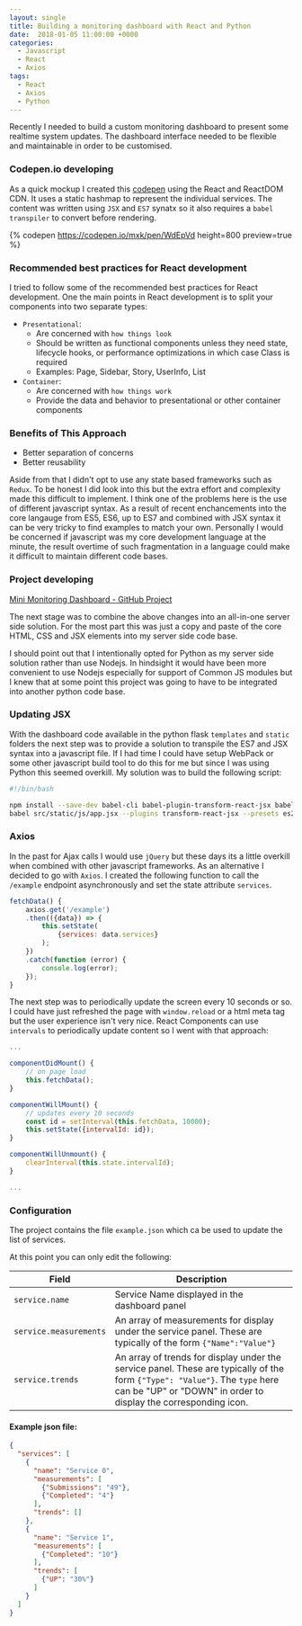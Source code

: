 ```yaml
---
layout: single
title: Building a monitoring dashboard with React and Python
date:  2018-01-05 11:00:00 +0000
categories:
  - Javascript
  - React
  - Axios
tags:
  - React
  - Axios
  - Python
---
```


Recently I needed to build a custom monitoring dashboard to present some realtime system updates. The dashboard interface needed to be flexible and maintainable in order to be customised.

### Codepen.io developing

As a quick mockup I created this [codepen](https://codepen.io/mxk/pen/WdEpVd?editors=0010) using the React and ReactDOM CDN. It uses a static hashmap to represent the individual services. The content was written using `JSX` and `ES7` synatx so it also requires a `babel transpiler` to convert before rendering.

{% codepen https://codepen.io/mxk/pen/WdEpVd height=800 preview=true %}

### Recommended best practices for React development

I tried to follow some of the recommended best practices for React development. One the main points in React development is to split your components into two separate types:
* `Presentational`:
  * Are concerned with `how things look`
  * Should be written as functional components unless they need state, lifecycle hooks, or performance optimizations in which case Class is required
  * Examples: Page, Sidebar, Story, UserInfo, List
* `Container`:
  * Are concerned with `how things work`
  * Provide the data and behavior to presentational or other container components

### Benefits of This Approach

* Better separation of concerns
* Better reusability


>
Aside from that I didn't opt to use any state based frameworks such as `Redux`. To be honest I did look into this but the extra effort and complexity made this difficult to implement. I think one of the problems here is the use of different javascript syntax. As a result of recent enchancements into the core langauge from ES5, ES6, up to ES7 and combined with JSX syntax it can be very tricky to find examples to match your own. Personally I would be concerned if javascript was my core development language at the minute, the result overtime of such fragmentation in a language could make it difficult to maintain different code bases.

### Project developing

[Mini Monitoring Dashboard - GitHub Project](https://github.com/m-x-k/mini-monitoring-dashboard)

The next stage was to combine the above changes into an all-in-one server side solution. For the most part this was just a copy and paste of the core HTML, CSS and JSX elements into my server side code base.

>
I should point out that I intentionally opted for Python as my server side solution rather than use Nodejs. In hindsight it would have been more convenient to use Nodejs especially for support of Common JS modules but I knew that at some point this project was going to have to be integrated into another python code base.

### Updating JSX

With the dashboard code available in the python flask `templates` and `static` folders the next step was to provide a solution to transpile the ES7 and JSX syntax into a javascript file. If I had time I could have setup WebPack or some other javascript build tool to do this for me but since I was using Python this seemed overkill. My solution was to build the following script:

```sh
#!/bin/bash

npm install --save-dev babel-cli babel-plugin-transform-react-jsx babel-preset-es2017
babel src/static/js/app.jsx --plugins transform-react-jsx --presets es2017 --out-file src/static/js/app.js
```

### Axios

In the past for Ajax calls I would use `jQuery` but these days its a little overkill when combined with other javascript frameworks. As an alternative I decided to go with `Axios`. I created the following function to call the `/example` endpoint asynchronously and set the state attribute `services`.

```js
fetchData() {
    axios.get('/example')
    .then(({data}) => {
        this.setState(
            {services: data.services}
        );
    })
    .catch(function (error) {
        console.log(error);
    });
}
```

The next step was to periodically update the screen every 10 seconds or so. I could have just refreshed the page with `window.reload` or a html meta tag but the user experience isn't very nice. React Components can use `intervals` to periodically update content so I went with that approach:

```js
...

componentDidMount() {
    // on page load
    this.fetchData();
}

componentWillMount() {
    // updates every 10 seconds
    const id = setInterval(this.fetchData, 10000);
    this.setState({intervalId: id});
}

componentWillUnmount() {
    clearInterval(this.state.intervalId);
}

...
```

### Configuration

The project contains the file `example.json` which ca be used to update the list of services.

At this point you can only edit the following:

| Field | Description |
| --- | --- |
| `service.name` | Service Name displayed in the dashboard panel |
| `service.measurements` | An array of measurements for display under the service panel. These are typically of the form `{"Name":"Value"}` |
| `service.trends` | An array of trends for display under the service panel. These are typically of the form `{"Type": "Value"}`. The `type` here can be "UP" or "DOWN" in order to display the corresponding icon. |

#### Example json file:

```json
{
  "services": [
    {
      "name": "Service 0",
      "measurements": [
        {"Submissions": "49"},
        {"Completed": "4"}
      ],
      "trends": []
    },
    {
      "name": "Service 1",
      "measurements": [
        {"Completed": "10"}
      ],
      "trends": [
        {"UP": "30%"}
      ]
    }
  ]
}
```
